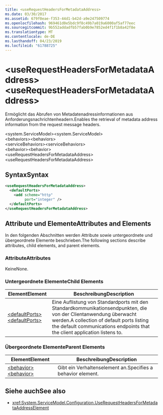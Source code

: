 ```yaml
---
title: <useRequestHeadersForMetadataAddress>
ms.date: 03/30/2017
ms.assetid: 679f0eae-f353-44d1-b42d-a9e247509774
ms.openlocfilehash: 969461d0e5bdc9f8c49b7a019a6000af5af77eec
ms.sourcegitcommit: 9b552addadfb57fab0b9e7852ed4f1f1b8a42f8e
ms.translationtype: MT
ms.contentlocale: de-DE
ms.lasthandoff: 04/23/2019
ms.locfileid: "61788725"
---
```

# <a name="userequestheadersformetadataaddress"></a><span data-ttu-id="9b19b-101">\<useRequestHeadersForMetadataAddress></span><span class="sxs-lookup"><span data-stu-id="9b19b-101">\<useRequestHeadersForMetadataAddress></span></span>
<span data-ttu-id="9b19b-102">Ermöglicht das Abrufen von Metadatenadressinformationen aus Anforderungsnachrichtenheadern.</span><span class="sxs-lookup"><span data-stu-id="9b19b-102">Enables the retrieval of metadata address information from the request message headers.</span></span>  
  
<span data-ttu-id="9b19b-103">\<system.ServiceModel></span><span class="sxs-lookup"><span data-stu-id="9b19b-103">\<system.ServiceModel></span></span>  
<span data-ttu-id="9b19b-104">\<behaviors></span><span class="sxs-lookup"><span data-stu-id="9b19b-104">\<behaviors></span></span>  
<span data-ttu-id="9b19b-105">\<serviceBehaviors></span><span class="sxs-lookup"><span data-stu-id="9b19b-105">\<serviceBehaviors></span></span>  
<span data-ttu-id="9b19b-106">\<behavior></span><span class="sxs-lookup"><span data-stu-id="9b19b-106">\<behavior></span></span>  
<span data-ttu-id="9b19b-107">\<useRequestHeadersForMetadataAddress></span><span class="sxs-lookup"><span data-stu-id="9b19b-107">\<useRequestHeadersForMetadataAddress></span></span>  
  
## <a name="syntax"></a><span data-ttu-id="9b19b-108">Syntax</span><span class="sxs-lookup"><span data-stu-id="9b19b-108">Syntax</span></span>  
  
```xml  
<useRequestHeadersForMetadataAddress>
  <defaultPorts>
    <add scheme="http"
         port="integer" />
  </defaultPorts>
</useRequestHeadersForMetadataAddress>
```  
  
## <a name="attributes-and-elements"></a><span data-ttu-id="9b19b-109">Attribute und Elemente</span><span class="sxs-lookup"><span data-stu-id="9b19b-109">Attributes and Elements</span></span>  
 <span data-ttu-id="9b19b-110">In den folgenden Abschnitten werden Attribute sowie untergeordnete und übergeordnete Elemente beschrieben.</span><span class="sxs-lookup"><span data-stu-id="9b19b-110">The following sections describe attributes, child elements, and parent elements.</span></span>  
  
### <a name="attributes"></a><span data-ttu-id="9b19b-111">Attribute</span><span class="sxs-lookup"><span data-stu-id="9b19b-111">Attributes</span></span>  
 <span data-ttu-id="9b19b-112">Keine</span><span class="sxs-lookup"><span data-stu-id="9b19b-112">None.</span></span>  
  
### <a name="child-elements"></a><span data-ttu-id="9b19b-113">Untergeordnete Elemente</span><span class="sxs-lookup"><span data-stu-id="9b19b-113">Child Elements</span></span>  
  
|<span data-ttu-id="9b19b-114">Element</span><span class="sxs-lookup"><span data-stu-id="9b19b-114">Element</span></span>|<span data-ttu-id="9b19b-115">Beschreibung</span><span class="sxs-lookup"><span data-stu-id="9b19b-115">Description</span></span>|  
|-------------|-----------------|  
|[<span data-ttu-id="9b19b-116">\<defaultPorts></span><span class="sxs-lookup"><span data-stu-id="9b19b-116">\<defaultPorts></span></span>](../../../../../docs/framework/configure-apps/file-schema/wcf/defaultports.md)|<span data-ttu-id="9b19b-117">Eine Auflistung von Standardports mit den Standardkommunikationsendpunkten, die von der Clientanwendung überwacht werden.</span><span class="sxs-lookup"><span data-stu-id="9b19b-117">A collection of default ports listing the default communications endpoints that the client application listens to.</span></span>|  
  
### <a name="parent-elements"></a><span data-ttu-id="9b19b-118">Übergeordnete Elemente</span><span class="sxs-lookup"><span data-stu-id="9b19b-118">Parent Elements</span></span>  
  
|<span data-ttu-id="9b19b-119">Element</span><span class="sxs-lookup"><span data-stu-id="9b19b-119">Element</span></span>|<span data-ttu-id="9b19b-120">Beschreibung</span><span class="sxs-lookup"><span data-stu-id="9b19b-120">Description</span></span>|  
|-------------|-----------------|  
|[<span data-ttu-id="9b19b-121">\<behavior></span><span class="sxs-lookup"><span data-stu-id="9b19b-121">\<behavior></span></span>](../../../../../docs/framework/configure-apps/file-schema/wcf/behavior-of-endpointbehaviors.md)|<span data-ttu-id="9b19b-122">Gibt ein Verhaltenselement an.</span><span class="sxs-lookup"><span data-stu-id="9b19b-122">Specifies a behavior element.</span></span>|  
  
## <a name="see-also"></a><span data-ttu-id="9b19b-123">Siehe auch</span><span class="sxs-lookup"><span data-stu-id="9b19b-123">See also</span></span>

- <xref:System.ServiceModel.Configuration.UseRequestHeadersForMetadataAddressElement>
